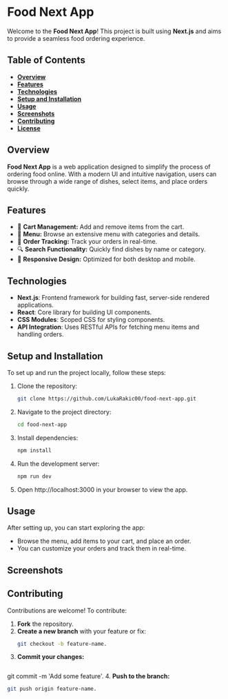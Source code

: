 # **Food Next App**

Welcome to the **Food Next App**! This project is built using **Next.js** and aims to provide a seamless food ordering experience.

## **Table of Contents**

- **[Overview](#overview)**
- **[Features](#features)**
- **[Technologies](#technologies)**
- **[Setup and Installation](#setup-and-installation)**
- **[Usage](#usage)**
- **[Screenshots](#screenshots)**
- **[Contributing](#contributing)**
- **[License](#license)**

## **Overview**

**Food Next App** is a web application designed to simplify the process of ordering food online. With a modern UI and intuitive navigation, users can browse through a wide range of dishes, select items, and place orders quickly.

## **Features**

- 🛒 **Cart Management:** Add and remove items from the cart.
- 🍕 **Menu:** Browse an extensive menu with categories and details.
- 🚚 **Order Tracking:** Track your orders in real-time.
- 🔍 **Search Functionality:** Quickly find dishes by name or category.
- 📱 **Responsive Design:** Optimized for both desktop and mobile.

## **Technologies**

- **Next.js**: Frontend framework for building fast, server-side rendered applications.
- **React**: Core library for building UI components.
- **CSS Modules**: Scoped CSS for styling components.
- **API Integration**: Uses RESTful APIs for fetching menu items and handling orders.

## **Setup and Installation**

To set up and run the project locally, follow these steps:

1. Clone the repository:

   ```bash
   git clone https://github.com/LukaRakic00/food-next-app.git

2. Navigate to the project directory:
    ```bash
    cd food-next-app
3. Install dependencies:
    ```bash
    npm install
4. Run the development server:
    ```bash
    npm run dev
5. Open http://localhost:3000 in your browser to view the app.

## **Usage**
After setting up, you can start exploring the app:
* Browse the menu, add items to your cart, and place an order.
* You can customize your orders and track them in real-time.

## **Screenshots**

## **Contributing**
Contributions are welcome! To contribute:

1. **Fork** the repository.
2. **Create a new branch** with your feature or fix:
   ```bash
   git checkout -b feature-name.
3. **Commit your changes:**
   ```bash
git commit -m 'Add some feature'.
4. **Push to the branch:**
```bash
git push origin feature-name.


